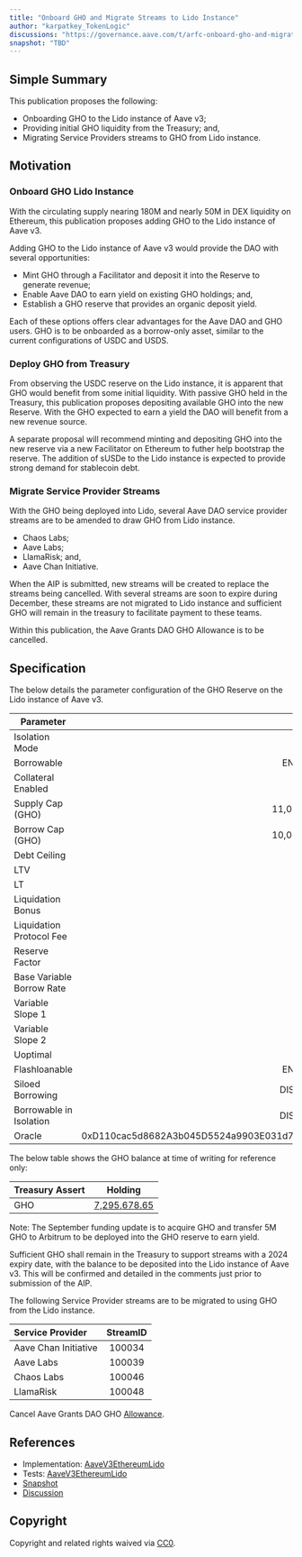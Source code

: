 ```yaml
---
title: "Onboard GHO and Migrate Streams to Lido Instance"
author: "karpatkey_TokenLogic"
discussions: "https://governance.aave.com/t/arfc-onboard-gho-and-migrate-streams-to-lido-instance/19686"
snapshot: "TBD"
---
```


## Simple Summary

This publication proposes the following:

- Onboarding GHO to the Lido instance of Aave v3;
- Providing initial GHO liquidity from the Treasury; and,
- Migrating Service Providers streams to GHO from Lido instance.

## Motivation

### Onboard GHO Lido Instance

With the circulating supply nearing 180M and nearly 50M in DEX liquidity on Ethereum, this publication proposes adding GHO to the Lido instance of Aave v3.

Adding GHO to the Lido instance of Aave v3 would provide the DAO with several opportunities:

- Mint GHO through a Facilitator and deposit it into the Reserve to generate revenue;
- Enable Aave DAO to earn yield on existing GHO holdings; and,
- Establish a GHO reserve that provides an organic deposit yield.

Each of these options offers clear advantages for the Aave DAO and GHO users. GHO is to be onboarded as a borrow-only asset, similar to the current configurations of USDC and USDS.

### Deploy GHO from Treasury

From observing the USDC reserve on the Lido instance, it is apparent that GHO would benefit from some initial liquidity. With passive GHO held in the Treasury, this publication proposes depositing available GHO into the new Reserve. With the GHO expected to earn a yield the DAO will benefit from a new revenue source.

A separate proposal will recommend minting and depositing GHO into the new reserve via a new Facilitator on Ethereum to futher help bootstrap the reserve. The addition of sUSDe to the Lido instance is expected to provide strong demand for stablecoin debt.

### Migrate Service Provider Streams

With the GHO being deployed into Lido, several Aave DAO service provider streams are to be amended to draw GHO from Lido instance.

- Chaos Labs;
- Aave Labs;
- LlamaRisk; and,
- Aave Chan Initiative.

When the AIP is submitted, new streams will be created to replace the streams being cancelled. With several streams are soon to expire during December, these streams are not migrated to Lido instance and sufficient GHO will remain in the treasury to facilitate payment to these teams.

Within this publication, the Aave Grants DAO GHO Allowance is to be cancelled.

## Specification

The below details the parameter configuration of the GHO Reserve on the Lido instance of Aave v3.

| Parameter                 |                                      Value |
| ------------------------- | -----------------------------------------: |
| Isolation Mode            |                                      false |
| Borrowable                |                                    ENABLED |
| Collateral Enabled        |                                       true |
| Supply Cap (GHO)          |                                 11,000,000 |
| Borrow Cap (GHO)          |                                 10,000,000 |
| Debt Ceiling              |                                      USD 0 |
| LTV                       |                                       75 % |
| LT                        |                                       78 % |
| Liquidation Bonus         |                                      7.5 % |
| Liquidation Protocol Fee  |                                       10 % |
| Reserve Factor            |                                     0.01 % |
| Base Variable Borrow Rate |                                     5.75 % |
| Variable Slope 1          |                                     0.75 % |
| Variable Slope 2          |                                       50 % |
| Uoptimal                  |                                       92 % |
| Flashloanable             |                                    ENABLED |
| Siloed Borrowing          |                                   DISABLED |
| Borrowable in Isolation   |                                   DISABLED |
| Oracle                    | 0xD110cac5d8682A3b045D5524a9903E031d70FCCd |

The below table shows the GHO balance at time of writing for reference only:

| Treasury Assert |                                                              Holding                                                               |
| :-------------- | :--------------------------------------------------------------------------------------------------------------------------------: |
| GHO             | [7,295,678.65](https://etherscan.io/token/0x40D16FC0246aD3160Ccc09B8D0D3A2cD28aE6C2f?a=0x464C71f6c2F760DdA6093dCB91C24c39e5d6e18c) |

Note: The September funding update is to acquire GHO and transfer 5M GHO to Arbitrum to be deployed into the GHO reserve to earn yield.

Sufficient GHO shall remain in the Treasury to support streams with a 2024 expiry date, with the balance to be deposited into the Lido instance of Aave v3. This will be confirmed and detailed in the comments just prior to submission of the AIP.

The following Service Provider streams are to be migrated to using GHO from the Lido instance.

| Service Provider     | StreamID |
| :------------------- | :------: |
| Aave Chan Initiative |  100034  |
| Aave Labs            |  100039  |
| Chaos Labs           |  100046  |
| LlamaRisk            |  100048  |

Cancel Aave Grants DAO GHO [Allowance](https://governance.aave.com/t/update-from-aave-grants-winding-down-agd-1-0-and-what-s-next/18707).

## References

- Implementation: [AaveV3EthereumLido](https://github.com/bgd-labs/aave-proposals-v3/blob/main/src/20241104_AaveV3EthereumLido_OnboardGHOAndMigrateStreamsToLidoInstance/AaveV3EthereumLido_OnboardGHOAndMigrateStreamsToLidoInstance_20241104.sol)
- Tests: [AaveV3EthereumLido](https://github.com/bgd-labs/aave-proposals-v3/blob/main/src/20241104_AaveV3EthereumLido_OnboardGHOAndMigrateStreamsToLidoInstance/AaveV3EthereumLido_OnboardGHOAndMigrateStreamsToLidoInstance_20241104.t.sol)
- [Snapshot](TBD)
- [Discussion](https://governance.aave.com/t/arfc-onboard-gho-and-migrate-streams-to-lido-instance/19686)

## Copyright

Copyright and related rights waived via [CC0](https://creativecommons.org/publicdomain/zero/1.0/).
